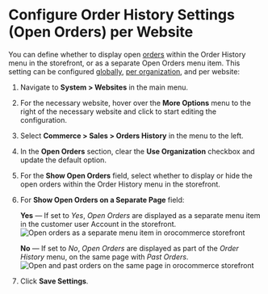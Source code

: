 <a id="website-commerce-configuration-sales-order-history"></a>

# Configure Order History Settings (Open Orders) per Website

You can define whether to display open [orders](../../../../../../glossary.md#term-Order) within the Order History menu in the storefront, or as a separate Open Orders menu item. This setting can be configured [globally](../../../../configuration/commerce/sales/open-orders.md#configuration-guide-commerce-configuration-sales-order-history), [per organization](../../../../user-management/organizations/org-configuration/commerce/sales/organization-orders-history.md#organization-commerce-configuration-sales-order-history), and per website:

1. Navigate to **System > Websites** in the main menu.
2. For the necessary website, hover over the <i class="fa fa-ellipsis-h fa-lg" aria-hidden="true"></i> **More Options** menu to the right of the necessary website and click <i class="fas fa-cog" aria-hidden="true"></i> to start editing the configuration.
3. Select **Commerce > Sales > Orders History** in the menu to the left.
4. In the **Open Orders** section, clear the **Use Organization** checkbox and update the default option.
5. For the **Show Open Orders** field, select whether to display or hide the open orders within the Order History menu in the storefront.
6. For **Show Open Orders on a Separate Page** field:

   **Yes** — If set to *Yes*, *Open Orders* are displayed as a separate menu item in the customer user Account in the storefront.
   ![Open orders as a separate menu item in orocommerce storefront](user/img/system/config_commerce/sales/open_orders_separately.png)

   **No** — If set to *No*, *Open Orders* are displayed as part of the *Order History* menu, on the same page with *Past Orders*.
   ![Open and past orders on the same page in orocommerce storefront](user/img/system/config_commerce/sales/open_orders_with_past_orders.png)
7. Click **Save Settings**.

<!-- fa-bars = fa-navicon -->
<!-- Ic Tiles is used as Set As Default in saved views, and as tiles in display layout options -->
<!-- IcPencil refers to Rename in Commerce and Inline Editing in CRM -->
<!-- Check mark in the square. -->
<!-- SortDesc is also used as drop-down arrow -->
